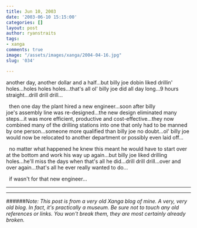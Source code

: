 ```yaml
---
title: Jun 10, 2003
date: '2003-06-10 15:15:00'
categories: []
layout: post
author: ryanstraits
tags:
- xanga
comments: true
image: "/assets/images/xanga/2004-04-16.jpg"
slug: '034'

---
```

another day, another dollar and a half...but billy joe dobin liked drillin' holes...holes holes holes...that's all ol' billy joe did all day long...9 hours straight...drill drill drill...

<!-- break -->

&nbsp;
then one day the plant hired a new engineer...soon after billy joe's assembly line was re-designed...the new design eliminated many steps...it was more efficient, productive and cost-effective...they now combined many of the drilling stations into one that only had to be manned by one person...someone more qualified than billy joe no doubt...ol' billy joe would now be relocated to another department or possibly even laid off...

&nbsp;
no matter what happened he knew this meant he would have to start over at the bottom and work his way up again...but billy joe liked drilling holes...he'll miss the days when that's all he did...drill drill drill...over and over again...that's all he ever really wanted to do...

&nbsp;
if wasn't for that new engineer...

---

---

######*Note: This post is from a very old Xanga blog of mine. A very, very old blog. In fact, it's practically a museum. Be sure not to touch any old references or links. You won't break them, they are most certainly already broken.*